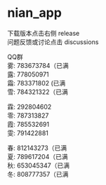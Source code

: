 # nian_app  
下载版本点击右侧 release  
问题反馈或讨论点击 discussions  
  
QQ群  
雾: 783673784（已满  
露: 778050971  
霜: 783371802 (已满  
雪: 784321322（已满  
  
霖: 292804602  
零: 787313827  
霞: 785532691  
雯: 791422881  
  
春: 812143273（已满  
夏: 789617204（已满  
秋: 653045347（已满  
冬: 808777357（已满  

